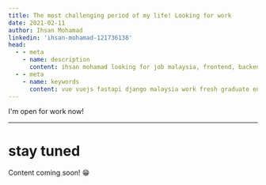 ```yaml
---
title: The most challenging period of my life! Looking for work
date: 2021-02-11
author: Ihsan Mohamad
linkedin: 'ihsan-mohamad-121736138'
head:
  - - meta
    - name: description
      content: ihsan mohamad looking for job malaysia, frontend, backend or fullstack
  - - meta
    - name: keywords
      content: vue vuejs fastapi django malaysia work fresh graduate entry level junior developer python 
---
```


I'm open for work now!

---

# stay tuned

Content coming soon!
:grin:
